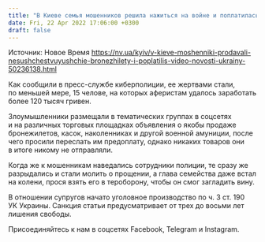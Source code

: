 ```yaml
---
title: "В Киеве семья мошенников решила нажиться на войне и поплатилась за это — видео"
date: Fri, 22 Apr 2022 17:06:00 +0300
draft: false
---
```

Источник: Новое Время https://nv.ua/kyiv/v-kieve-moshenniki-prodavali-nesushchestvuyushchie-bronezhilety-i-poplatilis-video-novosti-ukrainy-50236138.html


Как сообщили в пресс-службе киберполиции, ее жертвами стали, по меньшей мере, 15 челове, на которых аферистам удалось заработать более 120 тысяч гривен.

Злоумышленники размещали в тематических группах в соцсетях и на различных торговых площадках объявления о якобы продаже бронежилетов, касок, наколенниках и другой военной амуниции, после чего просили переслать им предоплату, однако никаких товаров они в итоге никому не отправляли.

Когда же к мошенникам наведались сотрудники полиции, те сразу же разрыдались и стали молить о прощении, а глава семейства даже встал на колени, прося взять его в тероборону, чтобы он смог загладить вину.

В отношении супругов начато уголовное производство по ч. 3 ст. 190 УК Украины. Санкция статьи предусматривает от трех до восьми лет лишения свободы.

Присоединяйтесь к нам в соцсетях Facebook, Telegram и Instagram.
